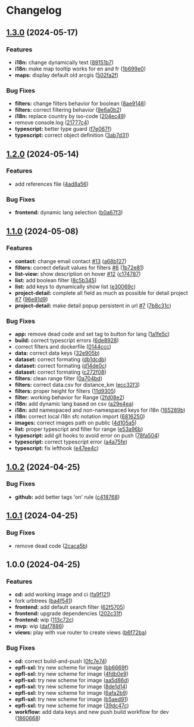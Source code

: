 # Changelog

## [1.3.0](https://github.com/EPFL-ENAC/sxl-recrete-atlas/compare/v1.2.2...v1.3.0) (2024-05-17)


### Features

* **i18n:** change dynamically text ([89151b7](https://github.com/EPFL-ENAC/sxl-recrete-atlas/commit/89151b7e85d433f5dbf0a257988be629c8368503))
* **i18n:** make map tooltip works for en and fr ([1b699e0](https://github.com/EPFL-ENAC/sxl-recrete-atlas/commit/1b699e03b97467d9a23ad2af364d481afd27d319))
* **maps:** display default old arcgis ([502fa2f](https://github.com/EPFL-ENAC/sxl-recrete-atlas/commit/502fa2f85b88553d6c12d7c86903340711565e7d))


### Bug Fixes

* **filters:** change filters behavior for boolean ([8ae9148](https://github.com/EPFL-ENAC/sxl-recrete-atlas/commit/8ae914862a5a2431149b817cdaaefe2cc1474f68))
* **filters:** correct filtering behavior ([9e6a0b2](https://github.com/EPFL-ENAC/sxl-recrete-atlas/commit/9e6a0b23a4ba83e852771147e405b2aa899f7c53))
* **i18n:** replace country by iso-code ([204ec49](https://github.com/EPFL-ENAC/sxl-recrete-atlas/commit/204ec49c0acd8b8f6d275fd10f637621b932fd05))
* remove console.log ([21777c4](https://github.com/EPFL-ENAC/sxl-recrete-atlas/commit/21777c435dddaf33868fee98a8ae5515f230d4d5))
* **typescript:** better type guard ([f7e067f](https://github.com/EPFL-ENAC/sxl-recrete-atlas/commit/f7e067fa474b25f9ee0e9798932e418502762a79))
* **typescript:** correct object definition ([3ab7d31](https://github.com/EPFL-ENAC/sxl-recrete-atlas/commit/3ab7d315e4cc29de0998e6741e6e5a0884cd5212))

## [1.2.0](https://github.com/EPFL-ENAC/sxl-recrete-atlas/compare/v1.1.0...v1.2.0) (2024-05-14)


### Features

* add references file ([4ad8a56](https://github.com/EPFL-ENAC/sxl-recrete-atlas/commit/4ad8a561f2d80b847b8dc2a2d5d61866e7dd89e7))


### Bug Fixes

* **frontend:** dynamic lang selection ([b0a67f3](https://github.com/EPFL-ENAC/sxl-recrete-atlas/commit/b0a67f3b55276bf9fac71ac1ffe6c04cd71788a0))

## [1.1.0](https://github.com/EPFL-ENAC/sxl-recrete-atlas/compare/v1.0.2...v1.1.0) (2024-05-08)


### Features

* **contact:** change email contact [#13](https://github.com/EPFL-ENAC/sxl-recrete-atlas/issues/13) ([a68b127](https://github.com/EPFL-ENAC/sxl-recrete-atlas/commit/a68b1270cbfa0b263be7ec4fd7a837b6b932f1b8))
* **filters:** correct default values for filters [#6](https://github.com/EPFL-ENAC/sxl-recrete-atlas/issues/6) ([1b72e81](https://github.com/EPFL-ENAC/sxl-recrete-atlas/commit/1b72e8161b8ce6cf6d5f1b30b4278866691219dc))
* **list-view:** show description on hover [#12](https://github.com/EPFL-ENAC/sxl-recrete-atlas/issues/12) ([c174787](https://github.com/EPFL-ENAC/sxl-recrete-atlas/commit/c1747873f13612bb9d9b16fd800f4e16e1dcdf62))
* **list:** add boolean filter ([8c5b345](https://github.com/EPFL-ENAC/sxl-recrete-atlas/commit/8c5b3451860911906ecfa31e62942e7fedeee513))
* **list:** add keys to dynamically show list ([e30069c](https://github.com/EPFL-ENAC/sxl-recrete-atlas/commit/e30069c8657cf3564dbcaa41c683f01419cb18be))
* **project-detail:** complete all field as much as possible for detail project [#7](https://github.com/EPFL-ENAC/sxl-recrete-atlas/issues/7) ([96e81d9](https://github.com/EPFL-ENAC/sxl-recrete-atlas/commit/96e81d9ce8b172e6338d38a22da2689e59037872))
* **project-detail:** make detail popup persistent in url [#7](https://github.com/EPFL-ENAC/sxl-recrete-atlas/issues/7) ([7b8c31c](https://github.com/EPFL-ENAC/sxl-recrete-atlas/commit/7b8c31ccea6c92797fa4436eb404223ce0aea1e6))


### Bug Fixes

* **app:** remove dead code and set tag to button for lang ([1a1fe5c](https://github.com/EPFL-ENAC/sxl-recrete-atlas/commit/1a1fe5ceccc1d7ea8e9fdbdf5b122352f42b27b7))
* **build:** correct typescript errors ([6de8928](https://github.com/EPFL-ENAC/sxl-recrete-atlas/commit/6de8928390b7482c18cb13e5ebf685120de8bc6a))
* correct filters and dockerfile ([0144ccc](https://github.com/EPFL-ENAC/sxl-recrete-atlas/commit/0144cccc6a21f0b1752f17dbacc5e5a5b00fb701))
* **data:** correct data keys ([32e905b](https://github.com/EPFL-ENAC/sxl-recrete-atlas/commit/32e905bae2bbd80863ebcf5c9c0bb0e24e632caa))
* **dataset:** correct formating ([db1dcdb](https://github.com/EPFL-ENAC/sxl-recrete-atlas/commit/db1dcdb127f3a718b038d0ab422666e3145a4f04))
* **dataset:** correct formating ([d14de0c](https://github.com/EPFL-ENAC/sxl-recrete-atlas/commit/d14de0c691b8784afe86ea20948a641c2d3dad96))
* **dataset:** correct formating ([c272f08](https://github.com/EPFL-ENAC/sxl-recrete-atlas/commit/c272f0857b62a2b97b7b9ed067fee84d34f35dba))
* **filters:** clean range filter ([0a704bd](https://github.com/EPFL-ENAC/sxl-recrete-atlas/commit/0a704bdab7e3a41bd4d39b007ded1bce3528f6e3))
* **filters:** correct data.csv for distance_km ([ecc32f3](https://github.com/EPFL-ENAC/sxl-recrete-atlas/commit/ecc32f3366056dda5e258400d3812cc6dff3e934))
* **filters:** proper height for filters ([11d9305](https://github.com/EPFL-ENAC/sxl-recrete-atlas/commit/11d93058c6e6ff832661becf7d09a24b3be455b5))
* **filter:** working behavior for Range ([2fd08e2](https://github.com/EPFL-ENAC/sxl-recrete-atlas/commit/2fd08e2204a6ee84c3d78a97a65226e15879f319))
* **i18n:** add dynamic lang based on csv ([a29e4ea](https://github.com/EPFL-ENAC/sxl-recrete-atlas/commit/a29e4ea8846dc7fec15153487ded1f1a60202f64))
* **i18n:** add namespaced and non-namespaced keys for i18n ([165289b](https://github.com/EPFL-ENAC/sxl-recrete-atlas/commit/165289be512163e30e2b4612d43530347a678a65))
* **i18n:** correct local i18n sfc notation import ([6816250](https://github.com/EPFL-ENAC/sxl-recrete-atlas/commit/68162504050d29a79cf2fea8de16c3c8f0bfcb38))
* **images:** correct images path on public ([4d105a5](https://github.com/EPFL-ENAC/sxl-recrete-atlas/commit/4d105a58a36cee492c086722a5d05cd41f474057))
* **list:** proper typescript and filter for range ([e53a96b](https://github.com/EPFL-ENAC/sxl-recrete-atlas/commit/e53a96b641e98d1c74f115043fcd28fb5e6aa0f5))
* **typescript:** add git hooks to avoid error on push ([78fa504](https://github.com/EPFL-ENAC/sxl-recrete-atlas/commit/78fa504c63b2edc3e0fb16cc73c46d96207ac67b))
* **typescript:** correct typescript error ([a4a75fe](https://github.com/EPFL-ENAC/sxl-recrete-atlas/commit/a4a75fe3951afa8c8f7d568d3fba06993aff8b6c))
* **typescript:** fix lefthook ([e47ee4c](https://github.com/EPFL-ENAC/sxl-recrete-atlas/commit/e47ee4c7ee95599ded3b8c23b3423db34c60267e))

## [1.0.2](https://github.com/EPFL-ENAC/sxl-recrete-atlas/compare/v1.0.1...v1.0.2) (2024-04-25)


### Bug Fixes

* **github:** add better tags 'on' rule ([c418768](https://github.com/EPFL-ENAC/sxl-recrete-atlas/commit/c4187688fd3e6ac90d94678dc3971c0703a3b404))

## [1.0.1](https://github.com/EPFL-ENAC/sxl-recrete-atlas/compare/v1.0.0...v1.0.1) (2024-04-25)


### Bug Fixes

* remove dead code ([2caca5b](https://github.com/EPFL-ENAC/sxl-recrete-atlas/commit/2caca5bf2fb7019bc7e72d808a13e1e28ac15e2c))

## 1.0.0 (2024-04-25)


### Features

* **cd:** add working image and ci ([fa9f121](https://github.com/EPFL-ENAC/sxl-recrete-atlas/commit/fa9f1215e54700dedf6082feda379953fe1f7fc0))
* fork urbtrees ([ba4f541](https://github.com/EPFL-ENAC/sxl-recrete-atlas/commit/ba4f541d408d3a45442e54969c63c8ef4219332f))
* **frontend:** add default search filter ([62f5705](https://github.com/EPFL-ENAC/sxl-recrete-atlas/commit/62f570531917fb8aae47804aef32a8864715a73e))
* **frontend:** upgrade dependencies ([202c31f](https://github.com/EPFL-ENAC/sxl-recrete-atlas/commit/202c31f492ec26a449adb6cfb92573f2d5551f69))
* **frontend:** wip ([113c72c](https://github.com/EPFL-ENAC/sxl-recrete-atlas/commit/113c72c67031474a7eb187d903e48043de5c7c8e))
* **mvp:** wip ([daf7886](https://github.com/EPFL-ENAC/sxl-recrete-atlas/commit/daf788602756bb80aece6ce72dbc5ac23e544ffb))
* **views:** play with vue router to create views ([b6f72ba](https://github.com/EPFL-ENAC/sxl-recrete-atlas/commit/b6f72babc2a4bf059e9bbe0290fc1634bef945e6))


### Bug Fixes

* **cd:** correct build-and-push ([0fc7e74](https://github.com/EPFL-ENAC/sxl-recrete-atlas/commit/0fc7e741de0b602e5576a63a4833089b2c390858))
* **epfl-sxl:** try new scheme for image ([bb6669f](https://github.com/EPFL-ENAC/sxl-recrete-atlas/commit/bb6669f7d3d7cc5a601345d45c259b438d7fd672))
* **epfl-sxl:** try new scheme for image ([4fdb0e9](https://github.com/EPFL-ENAC/sxl-recrete-atlas/commit/4fdb0e95f06fe02fa8da54b63fc3e043f4cf9abe))
* **epfl-sxl:** try new scheme for image ([aa5d86d](https://github.com/EPFL-ENAC/sxl-recrete-atlas/commit/aa5d86d860605a6251d8daf9f613fd46472ba0da))
* **epfl-sxl:** try new scheme for image ([8de1d14](https://github.com/EPFL-ENAC/sxl-recrete-atlas/commit/8de1d1413ffde690016875fd1023341c02b576ce))
* **epfl-sxl:** try new scheme for image ([6afa2b9](https://github.com/EPFL-ENAC/sxl-recrete-atlas/commit/6afa2b9e5acf8089302d9275d197e53c7ebfef1c))
* **epfl-sxl:** try new scheme for image ([b5aed91](https://github.com/EPFL-ENAC/sxl-recrete-atlas/commit/b5aed9186be536462581288d5d7c37fd17053992))
* **epfl-sxl:** try new scheme for image ([39dc47c](https://github.com/EPFL-ENAC/sxl-recrete-atlas/commit/39dc47c299ce5402b685c083d6d04a938fcd7121))
* **workflow:** add data keys and new push build workflow for dev ([1860668](https://github.com/EPFL-ENAC/sxl-recrete-atlas/commit/1860668b780525d27334a2e4077ff56072228d22))
